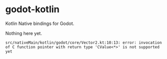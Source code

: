 # godot-kotlin
Kotlin Native bindings for Godot.

Nothing here yet.
```
src/nativeMain/kotlin/godot/core/Vector2.kt:10:13: error: invocation of C function pointer with return type 'CValue<*>' is not supported yet
```